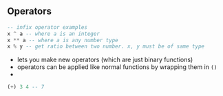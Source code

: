 ## Operators

```haskell
-- infix operator examples
x ^ a -- where a is an integer
x ** a -- where a is any number type
x % y -- get ratio between two number. x, y must be of same type
```

* lets you make new operators (which are just binary functions)
* operators can be applied like normal functions by wrapping them in `()`
*

```haskell
(+) 3 4 -- 7
```

